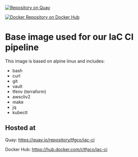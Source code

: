 [![Repository on Quay](https://quay.io/repository/tfgco/iac-ci/status "Repository on Quay")](https://quay.io/repository/tfgco/iac-ci)

[![Docker Repository on Docker Hub](https://img.shields.io/docker/v/tfgco/iac-ci?label=docker%20hub "Docker Repository on Docker Hub")](https://hub.docker.com/r/tfgco/iac-ci)

# Base image used for our IaC CI pipeline

This image is based on alpine linux and includes:

- bash
- curl
- git
- vault
- tfenv (terraform)
- awscliv2
- make
- jq
- kubectl

## Hosted at

Quay: https://quay.io/repository/tfgco/iac-ci

Docker Hub: https://hub.docker.com/r/tfgco/iac-ci

